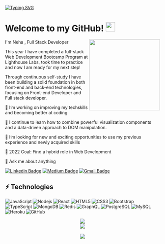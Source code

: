 [![Typing SVG](https://readme-typing-svg.herokuapp.com/?lines=Hello+my+name+is+Neha;Welcome+to+my+repository)](https://git.io/typing-svg)

# Welcome to my GitHub! <img src="https://raw.githubusercontent.com/aemmadi/aemmadi/master/wave.gif" width="30px">

<img align='right' src="https://media.giphy.com/media/836HiJc7pgzy8iNXCn/giphy.gif" width="230" />

I'm Neha , Full Stack Developer

 This year I have completed a full-stack Web Development Bootcamp Program at Lighthouse Labs, took time to practice and now I am ready for my next step!

Through continuous self-study I have been building a solid foundation in both front-end and back-end technologies, focusing on Front-end Developer and Full stack developer.

🔭 I’m working on improving my techskills and becoming better at coding<br/>

🌱 I continue to learn how to combine powerful visualization components and a data-driven approach to DOM manipulation.<br/> 

👯 I’m looking for new and exciting opportunities to use my previous experience and newly acquired skills<br/>

🥅 2022 Goal: Find a hybrid role in Web Development<br/>

💬 Ask me about anything<br/>

[![Linkedin Badge](https://img.shields.io/badge/-NehaYadav-blue?style=flat-square&logo=Linkedin&logoColor=white&link=https://www.linkedin.com/in/nehayadav/)](www.linkedin.com/in/neha-yadav-15701b24)
[![Medium Badge](https://img.shields.io/badge/-Nehayadav-03a57a?style=flat-square&labelColor=000000&logo=Medium&link=https://medium.com/nehayadav/)](https://medium.com/@nehayadav903/meta-programming-in-ruby-f36e3a0ab378)
[![Gmail Badge](https://img.shields.io/badge/-nehayadav903@gmail.com-c14438?style=flat-square&logo=Gmail&logoColor=white&link=mailto:nehayadav903@gmail.com)](mailto:nehayadav903@gmail.com)

## ⚡ Technologies

![JavaScript](https://img.shields.io/badge/-JavaScript-black?style=flat-square&logo=javascript)
![Nodejs](https://img.shields.io/badge/-Nodejs-black?style=flat-square&logo=Node.js)
![React](https://img.shields.io/badge/-React-black?style=flat-square&logo=react)
![HTML5](https://img.shields.io/badge/-HTML5-E34F26?style=flat-square&logo=html5&logoColor=white)
![CSS3](https://img.shields.io/badge/-CSS3-1572B6?style=flat-square&logo=css3)
![Bootstrap](https://img.shields.io/badge/-Bootstrap-563D7C?style=flat-square&logo=bootstrap)
![TypeScript](https://img.shields.io/badge/-TypeScript-007ACC?style=flat-square&logo=typescript)
![MongoDB](https://img.shields.io/badge/-MongoDB-black?style=flat-square&logo=mongodb)
![Redis](https://img.shields.io/badge/-Redis-black?style=flat-square&logo=Redis)
![GraphQL](https://img.shields.io/badge/-GraphQL-E10098?style=flat-square&logo=graphql)
![PostgreSQL](https://img.shields.io/badge/-PostgreSQL-336791?style=flat-square&logo=postgresql)
![MySQL](https://img.shields.io/badge/-MySQL-black?style=flat-square&logo=mysql)
![Heroku](https://img.shields.io/badge/-Heroku-430098?style=flat-square&logo=heroku)
![GitHub](https://img.shields.io/badge/-GitHub-181717?style=flat-square&logo=github)

<!-- Markdown -->

<div align="center">
 <img src="https://readme-jokes.vercel.app/api"
 </div>
<div align="center">
  <img src="https://github-profile-trophy.vercel.app/?username=khalby786&column=7&theme=onedark" />
</div><br/>

 <div align="center">
 <img src="https://visitor-badge.laobi.icu/badge?page_id=nehayadav"
 </div>
